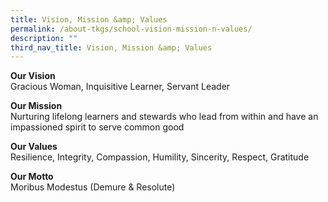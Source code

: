 ```yaml
---
title: Vision, Mission &amp; Values
permalink: /about-tkgs/school-vision-mission-n-values/
description: ""
third_nav_title: Vision, Mission &amp; Values
---
```

<p><strong>Our Vision<br></strong>Gracious Woman, Inquisitive Learner, Servant Leader</p>
<p><strong>Our Mission<br></strong>Nurturing lifelong learners and stewards who lead from within and have an impassioned spirit to serve common good</p>
<p><strong>Our Values<br></strong>Resilience, Integrity, Compassion, Humility, Sincerity, Respect, Gratitude</p>
<p><strong>Our Motto<br></strong>Moribus Modestus (Demure &amp; Resolute)</p>